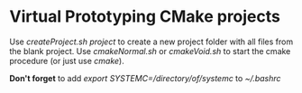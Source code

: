# Virtual Prototyping CMake projects

Use  *createProject.sh  project*  to create a new project folder with all files from the blank project.
Use *cmakeNormal.sh* or *cmakeVoid.sh* to start the cmake procedure (or just use *cmake*).

**Don't forget** to add   *export SYSTEMC=/directory/of/systemc*   to *~/.bashrc*
